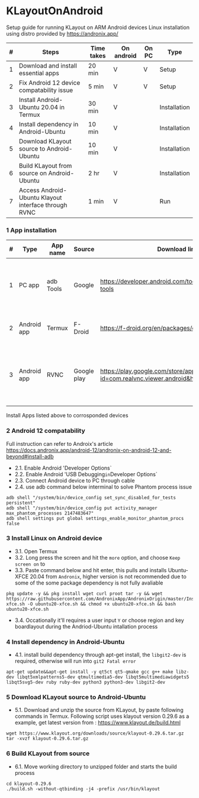 # KLayoutOnAndroid
Setup guide for running KLayout on ARM Android devices
Linux installation using distro provided by https://andronix.app/

| # | Steps                                                | Time takes | On android | On PC | Type         |
|---|------------------------------------------------------|------------|------------|-------|--------------|
| 1 | Download and install essential apps                  | 20 min     | V          | V     | Setup        |
| 2 | Fix Android 12 device compatability issue            | 5 min      | V          | V     | Setup        |
| 3 | Install Android-Ubuntu 20.04 in Termux               | 30 min     | V          |       | Installation |
| 4 | Install dependency in Android-Ubuntu                 | 10 min     | V          |       | Installation |
| 5 | Download KLayout source to Android-Ubuntu            | 10 min     | V          |       | Installation |
| 6 | Build KLayout from source on Android-Ubuntu          | 2 hr       | V          |       | Installation |
| 7 | Access Android-Ubuntu Klayout interface through RVNC | 1 min      | V          |       | Run          |



### 1 App installation
| # | Type        | App name  | Source      | Download link                                                                  | Remark                                                                |
|---|-------------|-----------|-------------|--------------------------------------------------------------------------------|-----------------------------------------------------------------------|
| 1 | PC app      | adb Tools | Google      | https://developer.android.com/tools/releases/platform-tools                    | Fix for "Signal-9" Error for Android 12 and above                     |
| 2 | Android app | Termux    | F-Droid     | https://f-droid.org/en/packages/com.termux/                                    | Terminal emulator for Linux installation                              |
| 3 | Android app | RVNC      | Google play | https://play.google.com/store/apps/details?id=com.realvnc.viewer.android&hl=en | Access remote desktop, in this case Linux installed locally in Termux |

Install Apps listed above to corrosponded devices

### 2 Android 12 compatability
Full instruction can refer to Androix's article
https://docs.andronix.app/android-12/andronix-on-android-12-and-beyond#install-adb

* 2.1\. Enable Android 'Developer Options`
* 2.2\. Enable Android 'USB Debugging` in `Developer Options`
* 2.3\. Connect Android device to PC through cable
* 2.4\. use adb command below interminal to solve Phantom process issue

```
adb shell "/system/bin/device_config set_sync_disabled_for_tests persistent"
adb shell "/system/bin/device_config put activity_manager max_phantom_processes 2147483647"
adb shell settings put global settings_enable_monitor_phantom_procs false
```

### 3 Install Linux on Android device

* 3.1\. Open Termux
* 3.2\. Long press the screen and hit the `more` option, and choose `Keep screen on` to 
* 3.3\. Paste command below and hit enter, this pulls and installs Ubuntu-XFCE 20.04 from `Andronix`, higher version is not recommended due to some of the some package dependency is not fully avaliable
```
pkg update -y && pkg install wget curl proot tar -y && wget https://raw.githubusercontent.com/AndronixApp/AndronixOrigin/master/Installer/Ubuntu20/ubuntu20-xfce.sh -O ubuntu20-xfce.sh && chmod +x ubuntu20-xfce.sh && bash ubuntu20-xfce.sh
```
* 3.4\. Occationally it'll requires a user input `Y` or choose region and key boardlayout during the Andriod-Ubuntu intallation process

### 4 Install dependency in Android-Ubuntu  
* 4.1\. install build dependency through apt-get install, the `libgit2-dev` is required, otherwise will run into `git2 Fatal error`
```
apt-get update&&apt-get install -y qt5ct qt5-qmake gcc g++ make libz-dev libqt5xmlpatterns5-dev qtmultimedia5-dev libqt5multimediawidgets5 libqt5svg5-dev ruby ruby-dev python3 python3-dev libgit2-dev
```
### 5 Download KLayout source to Android-Ubuntu 
* 5.1\. Download and unzip the source from KLayout, by paste following commands in Termux.
Following script uses klayout version 0.29.6 as a example, get latest version from : https://www.klayout.de/build.html
```
wget https://www.klayout.org/downloads/source/klayout-0.29.6.tar.gz
tar -xvzf klayout-0.29.6.tar.gz
```
### 6 Build KLayout from source
* 6.1\. Move working directory to unzipped folder and starts the build process
```
cd klayout-0.29.6
./build.sh -without-qtbinding -j4 -prefix /usr/bin/klayout
```
